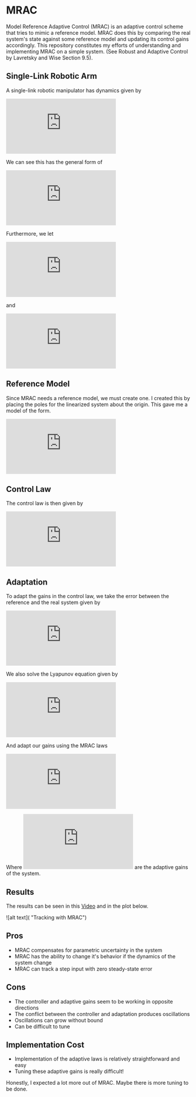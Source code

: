 # MRAC
Model Reference Adaptive Control (MRAC) is an adaptive control scheme that tries to mimic a reference model. MRAC does this by comparing the real system's state against some reference model and updating its control gains accordingly. This repository constitutes my efforts of understanding and implementing MRAC on a simple system. (See Robust and Adaptive Control by Lavretsky and Wise Section 9.5).

## Single-Link Robotic Arm
A single-link robotic manipulator has dynamics given by

![alt text](https://latex.codecogs.com/gif.latex?%5Cfrac%7Bd%7D%7Bdt%7D%20%5Cbegin%7Bbmatrix%7D%20%5Ctheta%20%5C%5C%20%5Cdot%7B%5Ctheta%7D%20%5Cend%7Bbmatrix%7D%20%3D%20%5Cbegin%7Bbmatrix%7D%200%20%26%201%20%5C%5C%200%20%26%20-%5Cfrac%7B3b%7D%7Bml%5E2%7D%20%5Cend%7Bbmatrix%7D%20%5Cbegin%7Bbmatrix%7D%20%5Ctheta%20%5C%5C%20%5Cdot%7B%5Ctheta%7D%20%5Cend%7Bbmatrix%7D%20&plus;%20%5Cbegin%7Bbmatrix%7D%200%20%5C%5C%20%5Cfrac%7B3%7D%7Bml%5E2%7D%20%5Cend%7Bbmatrix%7D%20%5Cleft%28%5Ctau%20-%20mgl%5Cfrac%7B%5Ccos%7B%5Ctheta%7D%7D%7B2%7D%5Cright%29 "Single-Link Arm Dynamics")

We can see this has the general form of

![alt text](https://latex.codecogs.com/gif.latex?%5Cdot%7Bx%7D%20%3D%20Ax%20&plus;%20B%5CLambda%28u%20&plus;%20f%28x%29%29 "MRAC general form")

Furthermore, we let 

![alt text](https://latex.codecogs.com/gif.latex?f%28x%29%20%3D%20%5Cbm%7B%5CTheta%7D%5ET%5Cbm%7B%5CPhi%7D%28x%29 "Nonlinear regressor")

and 

![alt text](https://latex.codecogs.com/gif.latex?%5Cbm%7B%5CPhi%7D%28x%29%20%3D%20%5Ccos%28%5Ctheta%29 "")

## Reference Model

Since MRAC needs a reference model, we must create one. I created this by placing the poles for the linearized system about the origin. This gave me a model of the form.

![alt text](https://latex.codecogs.com/gif.latex?%5Cdot%7Bx%7D_%7Bref%7D%20%3D%20A_%7Bref%7Dx_%7Bref%7D%20&plus;%20B_%7Bref%7Dr%28t%29 "Reference Model")

## Control Law

The control law is then given by 

![alt text](https://latex.codecogs.com/gif.latex?%5Ctau%20%3D%20K_x%5ETx%20&plus;%20K_r%5ETr%20-%20%5Cbm%7B%5CTheta%7D%5ET%5Cbm%7B%5CPhi%7D%28x%29 "Control Law")

## Adaptation
To adapt the gains in the control law, we take the error between the reference and the real system given by

![alt text](https://latex.codecogs.com/gif.latex?e%20%3D%20x%20-%20x_%7Bref%7D "Error")

We also solve the Lyapunov equation given by

![alt text](https://latex.codecogs.com/gif.latex?PA_%7Bref%7D%20&plus;%20A_%7Bref%7D%5ETP%20%3D%20-Q "Algebraic Lyapunov Equation")

And adapt our gains using the MRAC laws

![alt text](https://latex.codecogs.com/gif.latex?%5Cbegin%7Baligned%7D%20K_x%20%26%3D%20-%5CGamma_x%20xe%5ET%20PB%20%5C%5C%20K_r%20%26%3D%20-%5CGamma_r%20r%28t%29e%5ET%20PB%20%5C%5C%20%5Cbm%7B%5CTheta%7D%20%26%3D%20-%5CGamma_%7B%5Ctheta%7D%20%5Cbm%7B%5CPhi%7D%28x%29e%5ET%20PB%20%5Cend%7Baligned%7D "MRAC Laws")

Where ![alt text](https://latex.codecogs.com/gif.latex?%5CGamma_x%2C%5C%20%5CGamma_r%2C%5C%20%5CGamma_%7B%5Ctheta%7D "Adaptive Gains") are the adaptive gains of the system.

## Results

The results can be seen in this [Video](https://www.youtube.com/watch?v=yhvNe5n2xSQ&t=2s) and in the plot below.

![alt text]( "Tracking with MRAC")

## Pros
- MRAC compensates for parametric uncertainty in the system
- MRAC has the ability to change it's behavior if the dynamics of the system change
- MRAC can track a step input with zero steady-state error

## Cons
- The controller and adaptive gains seem to be working in opposite directions
- The conflict between the controller and adaptation produces oscillations
- Oscillations can grow without bound
- Can be difficult to tune

## Implementation Cost
- Implementation of the adaptive laws is relatively straightforward and easy
- Tuning these adaptive gains is really difficult!

Honestly, I expected a lot more out of MRAC. Maybe there is more tuning to be done.
